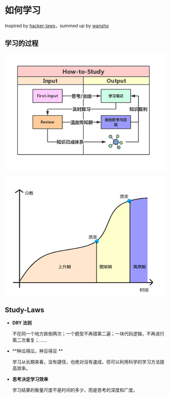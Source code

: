 # 如何学习

Inspired by [hacker-laws](<https://github.com/dwmkerr/hacker-laws>)，summed up by [wansho](<https://gitbook.wansho.cn/about/about>)

## 学习的过程

![如何学习](../assets/1559225913350.png)

![学习曲线](../assets/1559224390536.png)

## Study-Laws

* **DRY 法则**

  不在同一个地方跌倒两次；一个题型不再错第二遍；一块代码逻辑，不再进行第二次重复；……

* **种瓜得瓜，种豆得豆 **

  学习从长期来看，没有捷径，也绝对没有速成，但可以利用科学的学习方法提高效率。

* **思考决定学习效率**

  学习结果的衡量尺度不是时间的多少，而是思考的深度和广度。

  